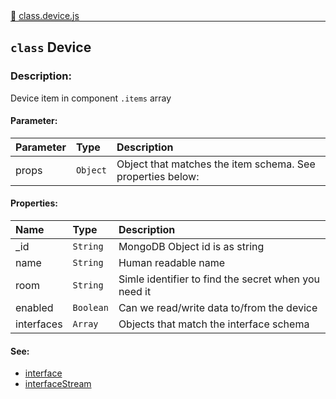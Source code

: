 <div class="mb-0">
    🔗 <a class="source-code" target="_blank"
        href="https://github.com/OpenHausIO/backend/blob/dev&#x2F;components&#x2F;devices&#x2F;class.device.js">class.device.js</a>
</div>
<hr style="margin: 0 !important" />

<!-- CLASS -->

<!-- GENERAL -->
## `class` Device 
### Description:

Device item in component `.items` array

<!-- GENERAL -->

<!-- PARAMETER -->
#### Parameter:
| Parameter | Type       | Description    |
| :-------- | :--------- |:------------- |
| props | `Object` |  Object that matches the item schema. See properties below: |
<!-- PARAMETER -->

<!-- PROPERTIES -->
#### Properties:
| Name | Type | Description |
| :---- | :-------- | :----------- |
| _id | `String` | MongoDB Object id is as string |
| name | `String` | Human readable name |
| room | `String` | Simle identifier to find the secret when you need it |
| enabled | `Boolean` | Can we read/write data to/from the device |
| interfaces | `Array` | Objects that match the interface schema |
<!-- PROPERTIES -->

<!-- EVENTS -->
<!-- EVENTS -->

<!-- EXAMPLES -->
<!-- EXAMPLES -->

<!-- LINKS -->
#### See:
- [interface](/backend/components/devices/class.interface.js)<br />
- [interfaceStream](/backend/components/devices/class.interfaceStream.js)<br />
<!-- LINKS -->

<!-- CLASS -->



<!-- METHODS -->
<!-- METHODS -->